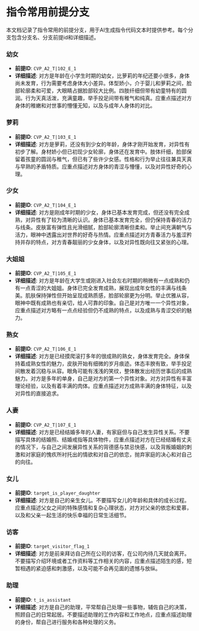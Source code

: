 # 指令常用前提分支

本文档记录了指令常用的前提分支，用于AI生成指令代码文本时提供参考。每个分支包含分支名、分支前提id和详细描述。

### 幼女
- **前提ID**: `CVP_A2_T|102_E_1`
- **详细描述**: 对方是年龄在小学生时期的幼女，比萝莉的年纪还要小很多，身体尚未发育，行为需要考虑身体大小差异。体型娇小，介于婴儿和萝莉之间，脸部轮廓柔和可爱，大眼睛占据脸部较大比例。四肢纤细但带有幼童特有的圆润。行为天真活泼，充满童趣，举手投足间带有稚气和纯真。应重点描述对方身体的稚嫩和对世事的懵懂无知，以及与成年人身体的对比。

### 萝莉
- **前提ID**: `CVP_A2_T|103_E_1`
- **详细描述**: 对方是萝莉，还没有到少女的年龄，身体才刚开始发育，对异性有初步了解。身材娇小但已初现少女轮廓，身体还在发育中。肢体纤细，脸部保留着孩童的圆润与稚气，但已有了些许少女感。性格和行为举止往往兼具天真与早熟的矛盾特质。应重点描述对方身体的青涩与懵懂，以及对异性好奇的心理。

### 少女
- **前提ID**: `CVP_A2_T|104_E_1`
- **详细描述**: 对方是刚成年时期的少女，身体已基本发育完成，但还没有完全成熟，对异性有了较为清晰的认识。身体已基本发育完全，但仍保持青春的活力与线条。皮肤富有弹性且光滑细腻，脸部轮廓清晰但柔和。举止间充满朝气与活力，眼神中透露出对世界的好奇与热情。应重点描述对方青春活力与羞涩矜持并存的特点，对方青春靓丽的少女身体，以及对异性既向往又紧张的心理。

### 大姐姐
- **前提ID**: `CVP_A2_T|105_E_1`
- **详细描述**: 对方是年龄在大学生或刚进入社会左右时期的稍微有一点成熟和仍有一点青涩的大姐姐。身体已完全发育成熟，展现出成年女性的丰满与线条美。肌肤保持弹性但开始呈现成熟质感，脸部轮廓更为分明。举止优雅从容，眼神中既有成熟也有亲切，给人可靠的印象。自己是对方唯一一个异性对象，应重点描述对方略有一点点经验但仍不成熟的特点，以及成熟与青涩交织的魅力。

### 熟女
- **前提ID**: `CVP_A2_T|106_E_1`
- **详细描述**: 对方是已经摸爬滚打多年的很成熟的熟女，身体发育完全。身体保持着成熟女性的魅力，皮肤开始有细微的岁月痕迹。体态丰腴有致，举手投足间散发着沉稳与从容。眼角可能有浅浅的笑纹，整体散发出经历世事后的成熟魅力。对方是多年的单身，自己是对方的第一个异性对象。对方对异性有丰富理论经验，以及有着丰满的肉体。应重点描述对方成熟丰满的身体特征，以及对异性的直接追求。

### 人妻
- **前提ID**: `CVP_A2_T|107_E_1`
- **详细描述**: 对方是已经结婚多年的人妻，有家庭但与自己发生异性关系。不要描写具体的结婚照、结婚戒指等具体物件，应重点描述对方在已经结婚有丈夫的情况下，与自己之间发展异性关系的背德感与禁忌快感，以及背叛婚姻的刺激和对家庭的愧疚所衬托出的情欲和对自己的依恋，抛弃家庭的决心和对自己的向往。

### 女儿
- **前提ID**: `target_is_player_daughter`
- **详细描述**: 对方是自己的亲生女儿。不要描写女儿的年龄和具体的成长过程。应重点描述父女之间的特殊感情和复杂心理状态，对方对父亲的依恋和爱慕，以及和父亲一起生活的快乐幸福的日常生活细节。

### 访客
- **前提ID**: `target_visitor_flag_1`
- **详细描述**: 对方是前来拜访自己所在公司的访客，在公司内待几天就会离开。不要描写介绍环境或者工作资料等工作相关的内容，应重点描述陌生的感，短暂相遇的紧迫感和刺激感，以及可能不会再见面的遗憾与放纵。

### 助理
- **前提ID**: `t_is_assistant`
- **详细描述**: 对方是自己的助理，平常帮自己处理一些事物，辅佐自己的决策，照顾自己的日常起居。不要描述助理的工作内容和工作地点，应重点描述助理的身份，帮自己进行服务和各种处理的义务。
